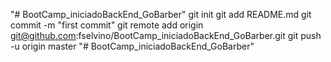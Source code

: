 "# BootCamp_iniciadoBackEnd_GoBarber"  git init git add README.md git commit -m "first commit" git remote add origin git@github.com:fselvino/BootCamp_iniciadoBackEnd_GoBarber.git git push -u origin master
"# BootCamp_iniciadoBackEnd_GoBarber" 
